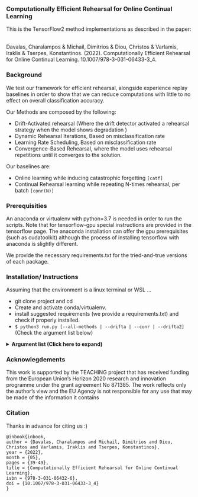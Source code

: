 ### Computationally Efficient Rehearsal for Online Continual Learning ###

This is the TensorFlow2 method implementations as described in the paper:

<br/>
Davalas, Charalampos & Michail, Dimitrios & Diou, Christos & Varlamis, Iraklis & Tserpes, Konstantinos. (2022). Computationally Efficient Rehearsal for Online Continual Learning. 10.1007/978-3-031-06433-3_4.
<br/>



### Background ###
We test our framework for efficient rehearsal, alongside experience replay baselines in order to show that we can reduce computations with little to no effect on overall classification accuracy.

Our Methods are composed by the following:

 * Drift-Activated rehearsal (Where the drift detector activated a rehearsal strategy when the model shows degradation )
 * Dynamic Rehearsal Iterations, Based on misclassification rate
 * Learning Rate Scheduling, Based on misclassification rate
 * Convergence-Based Rehearsal, where the model uses rehearsal repetitions until it converges to the solution.

Our baselines are:

 * Online learning while inducing catastrophic forgetting ` [catf] `
 * Continual Rehearsal learning while repeating N-times rehearsal, per batch ` [conr(N)] `




### Prerequisities ###
An anaconda or virtualenv with python=3.7 is needed in order to run the scripts. Note that for tensorflow-gpu special instructions are provided in the tensorflow page. The anaconda installation can offer the gpu prerequisites (such as cudatoolkit) although the process of installing tensorflow with anaconda is slightly different.

We provide the necessary requirements.txt for the tried-and-true versions of each package.



### Installation/ Instructions ###

Assuming that the environment is a linux terminal or WSL ...

  * git clone project and cd
  * Create and activate conda/virtualenv.
  * install suggested requirements (we provide a requirements.txt) and check if properly installed.
  * ```$ python3 run.py [--all-methods | --drifta | --conr | --drifta2]``` (Check the argument list below)
 <details>
    <summary> <b> Argument list (Click here to expand) </b> </summary>

```
    --seed SEED                  seed for reproducibility
    --gpu GPU                    gpu id
    --batch BATCH                stream batch size
    --test-batch TEST_BATCH      test batch size
    --pretrain-epochs PRE_EPOCHS network warm-up epochs

    --lrates LEARNING_RATES [LEARNING_RATES ...]           learning rates
    --er-repeats CONR_N_RH_REPEAT [CONR_N_RH_REPEAT ...]   repeat steps for conr/er
    --pretrain-im-per-class PRETRAIN_NUM_PER_CLASS         number of pretrain data per class
    --buffer-im-per-class BUFFER_NUM_PER_CLASS             number of buffer data per class
    --error-thr ERROR_THR                                  error threshold for hybrid methods
    --max-no-train MAX_NOTRAIN                             idle/no train threshold

    --lr_decay_steps LEARNING_RATE_DECAY_STEPS
    --lr_decay_rate LEARNING_RATE_DECAY_RATE
    --opt OPTIMIZERS [OPTIMIZERS ...]
    --dataset DATASET_NAME
    --random-task-select
    --augment-images

    --drifta                           check the drift activated methods
    --drifta2                          check the two drift detector methods
    --conr                             check the continual rehearsal methods

    --static-lr                        deactivate dynamic rate schedule globally
    --static-rh-repeat                 deactivate dynamic rehearsal repeat globally
    --checkpoints                      store intermediate models
    --stream_batch_n STREAM_BATCH_NUM  stream batch number
    --task_num TASK_NUM                number of tasks

    --stream-task-batch-num TASK_SIZE_IN_BATCHES stream task batch number

    --drifta-max-repeat DRIFTA_MAX_RH_REPEAT [DRIFTA_MAX_RH_REPEAT ...]
                                                      maximum repeat for drift activated methods

    --mix-len MIX_LEN     batch mix ratio new/old
    --lam LAM             lam for ECDD drift detector
    --avg-run-len ARL     average run length for ECDD drift detector
```
</details>


### Acknowlegdements ###

This work is supported by the TEACHING project that has received funding from the European Union’s Horizon 2020 research and innovation programme under the grant agreement No 871385. The work reflects only the author’s view and the EU Agency is not responsible for any use that may be made of the information it contains

### Citation ###


Thanks in advance for citing us :)
```
@inbook{inbook,
author = {Davalas, Charalampos and Michail, Dimitrios and Diou, Christos and Varlamis, Iraklis and Tserpes, Konstantinos},
year = {2022},
month = {05},
pages = {39-49},
title = {Computationally Efficient Rehearsal for Online Continual Learning},
isbn = {978-3-031-06432-6},
doi = {10.1007/978-3-031-06433-3_4}
}

```
